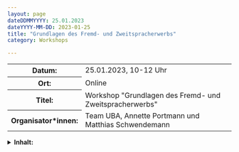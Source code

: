 ```yaml
---
layout: page
dateDDMMYYYY: 25.01.2023
dateYYYY-MM-DD: 2023-01-25
title: "Grundlagen des Fremd- und Zweitspracherwerbs"
category: Workshops

---
```


<table>
    <tr>
      <th>Datum: </th>
      <td>25.01.2023, 10-12 Uhr</td>
    </tr>
     <tr>
      <th>Ort: </th>
      <td>Online</td>
    </tr>
    <tr>
      <th>Titel: </th>
      <td>Workshop "Grundlagen des Fremd- und Zweitspracherwerbs"</td>
    </tr>
    <tr>
      <th>Organisator*innen: </th>
      <td>Team UBA, Annette Portmann und Matthias Schwendemann</td>
    </tr>
</table>

<details>
  <summary><b>Inhalt:</b></summary>
  <div>
  <p>
  Sprachliche Entwicklungsprozesse spielen gerade in Bildungskontexten eine entscheidende Rolle, unter anderem da sprachliche Fertigkeiten einen bedeutenden Prädikator für den Bildungserfolg von Studierenden darstellen. Um sowohl in Studien als auch im Lehralltag sprachliche Faktoren angemessen zu berücksichtigen, bietet der Workshop daher einen ersten Überblick über die Grundlagen von Fremd- und Zweitspracherwerb: Es werden Grundbegriffe (wie z.B. Erstsprache vs. Zweitsprache), sprachliche Kompetenzen, Einflussfaktoren auf den Spracherwerb sowie die wichtigsten Forschungsmethoden thematisiert. In einem praktischen Teil des Workshops werden Problemstellungen in der Analyse und der Bewertung von Lernerproduktionen gemeinsam diskutiert. </p>
  </div>
</details>